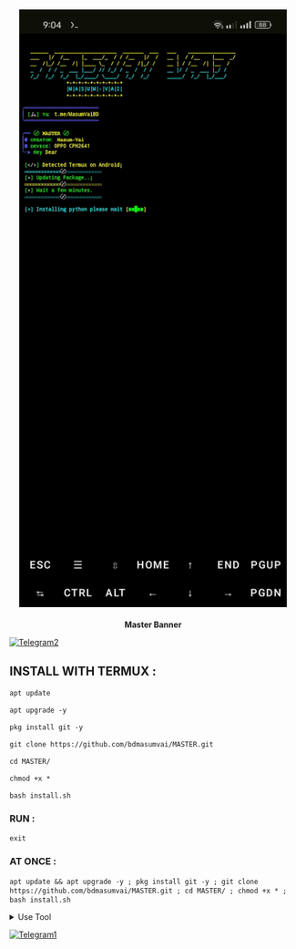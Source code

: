 <h2 align="center"> <img src="https://raw.githubusercontent.com/bdmasumvai/MASTER/refs/heads/main/files/bd-master.jpg" width="470" /> </h2>

<p align="center">

<p align="center"><b>Master Banner</b <code></code></p>

  [![Telegram2](https://img.shields.io/badge/TELEGRAM-CHANNEL-red?style=for-the-badge&logo=telegram)](https://t.me/MasumVaiBD)



## INSTALL WITH TERMUX :

```
apt update
```
```
apt upgrade -y
```
```
pkg install git -y
```
```
git clone https://github.com/bdmasumvai/MASTER.git
```
```
cd MASTER/
```
```
chmod +x *
```
```
bash install.sh
```

### RUN :

```
exit
```

### AT ONCE :

```
apt update && apt upgrade -y ; pkg install git -y ; git clone https://github.com/bdmasumvai/MASTER.git ; cd MASTER/ ; chmod +x * ; bash install.sh
```

<details id="missing-code-coverage">
  <summary>Use Tool</summary>

##### How to use MASTER Banner tools

```

```

</details>

  [![Telegram1](https://img.shields.io/badge/TELEGRAM-CHANNEL-red?style=for-the-badge&logo=telegram)](https://t.me/MasumVaiBD)
